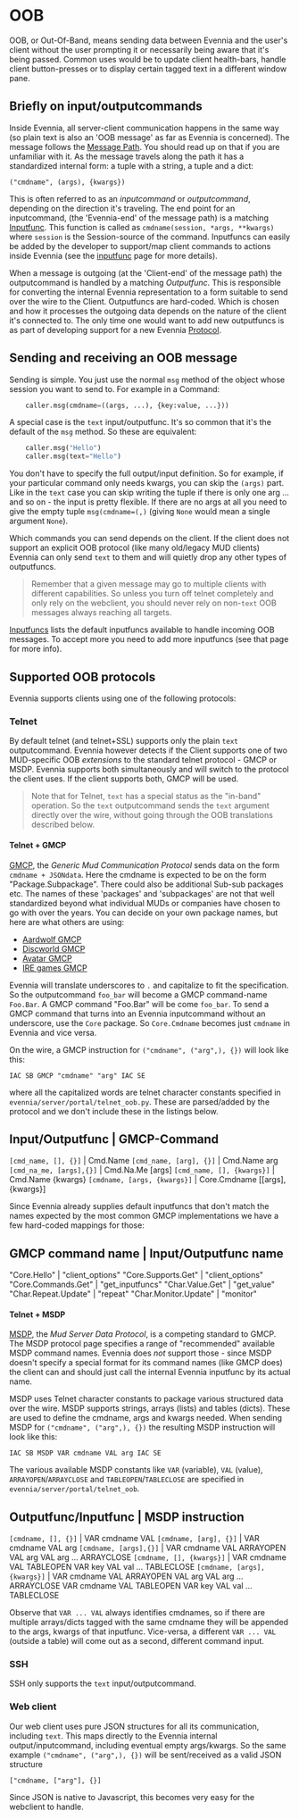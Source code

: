 # OOB

OOB, or Out-Of-Band, means sending data between Evennia and the user's client without the user
prompting it or necessarily being aware that it's being passed. Common uses would be to update
client health-bars, handle client button-presses or to display certain tagged text in a different
window pane.

## Briefly on input/outputcommands

Inside Evennia, all server-client communication happens in the same way (so plain text is also an
'OOB message' as far as Evennia is concerned). The message follows the [Message Path](Messagepath).
You should read up on that if you are unfamiliar with it. As the message travels along the path it
has a standardized internal form: a tuple with a string, a tuple and a dict:

    ("cmdname", (args), {kwargs})

This is often referred to as an *inputcommand* or *outputcommand*, depending on the direction it's
traveling. The end point for an inputcommand, (the 'Evennia-end' of the message path) is a matching
[Inputfunc](../Component/Inputfuncs). This function is called as `cmdname(session, *args, **kwargs)` where
`session` is the Session-source of the command. Inputfuncs can easily be added by the developer to
support/map client commands to actions inside Evennia (see the [inputfunc](../Component/Inputfuncs) page for more
details).

When a message is outgoing (at the 'Client-end' of the message path) the outputcommand is handled by
a matching *Outputfunc*. This is responsible for converting the internal Evennia representation to a
form suitable to send over the wire to the Client. Outputfuncs are hard-coded. Which is chosen and
how it processes the outgoing data depends on the nature of the client it's connected to. The only
time one would want to add new outputfuncs is as part of developing support for a new Evennia
[Protocol](Custom-Protocols).

## Sending and receiving an OOB message

Sending is simple. You just use the normal `msg` method of the object whose session you want to send
to. For example in a Command:

```python
    caller.msg(cmdname=((args, ...), {key:value, ...}))
```

A special case is the `text` input/outputfunc. It's so common that it's the default of the `msg`
method. So these are equivalent:

```python
    caller.msg("Hello")
    caller.msg(text="Hello")
```

You don't have to specify the full output/input definition. So for example, if your particular
command only needs kwargs, you can skip the `(args)` part. Like in the `text` case you can skip
writing the tuple if there is only one arg ... and so on - the input is pretty flexible. If there
are no args at all you need to give the empty tuple `msg(cmdname=(,)` (giving `None` would mean a
single argument `None`).

Which commands you can send depends on the client. If the client does not support an explicit OOB
protocol (like many old/legacy MUD clients) Evennia can only send `text` to them and will quietly
drop any other types of outputfuncs.

> Remember that a given message may go to multiple clients with different capabilities. So unless
you turn off telnet completely and only rely on the webclient, you should never rely on non-`text`
OOB messages always reaching all targets.

[Inputfuncs](../Component/Inputfuncs) lists the default inputfuncs available to handle incoming OOB messages. To
accept more you need to add more inputfuncs (see that page for more info).

## Supported OOB protocols

Evennia supports clients using one of the following protocols: 

### Telnet

By default telnet (and telnet+SSL) supports only the plain `text` outputcommand. Evennia however
detects if the Client supports one of two MUD-specific OOB *extensions* to the standard telnet
protocol - GMCP or MSDP. Evennia supports both simultaneously and will switch to the protocol the
client uses. If the client supports both, GMCP will be used.

> Note that for Telnet, `text` has a special status as the "in-band" operation. So the `text`
outputcommand sends the `text` argument directly over the wire, without going through the OOB
translations described below.

#### Telnet + GMCP

[GMCP](http://www.gammon.com.au/gmcp), the *Generic Mud Communication Protocol* sends data on the
form `cmdname + JSONdata`. Here the cmdname is expected to be on the form "Package.Subpackage".
There could also be additional Sub-sub packages etc. The names of these 'packages' and 'subpackages'
are not that well standardized beyond what individual MUDs or companies have chosen to go with over
the years. You can decide on your own package names, but here are what others are using:

- [Aardwolf GMCP](http://www.aardwolf.com/wiki/index.php/Clients/GMCP)
- [Discworld GMCP](http://discworld.starturtle.net/lpc/playing/documentation.c?path=/concepts/gmcp)
- [Avatar GMCP](http://www.outland.org/infusions/wiclear/index.php?title=MUD%20Protocols&lang=en)
- [IRE games GMCP](http://nexus.ironrealms.com/GMCP)

Evennia will translate underscores to `.` and capitalize to fit the specification. So the
outputcommand `foo_bar` will become a GMCP command-name `Foo.Bar`. A GMCP command "Foo.Bar" will be
come `foo_bar`. To send a GMCP command that turns into an Evennia inputcommand without an
underscore, use the `Core` package. So `Core.Cmdname` becomes just `cmdname` in Evennia and vice
versa.

On the wire, a GMCP instruction for `("cmdname", ("arg",), {})` will look like this: 

    IAC SB GMCP "cmdname" "arg" IAC SE

where all the capitalized words are telnet character constants specified in
`evennia/server/portal/telnet_oob.py`. These are parsed/added by the protocol and we don't include
these in the listings below.

Input/Outputfunc | GMCP-Command
------------------
`[cmd_name, [], {}]`  |  Cmd.Name
`[cmd_name, [arg], {}]` |      Cmd.Name arg
`[cmd_na_me, [args],{}]`  |     Cmd.Na.Me [args]
`[cmd_name, [], {kwargs}]` |    Cmd.Name {kwargs}
`[cmdname, [args, {kwargs}]` | Core.Cmdname [[args],{kwargs}]

Since Evennia already supplies default inputfuncs that don't match the names expected by the most
common GMCP implementations we have a few hard-coded mappings for those:

GMCP command name | Input/Outputfunc name
-----------------
"Core.Hello" | "client_options" 
"Core.Supports.Get" | "client_options" 
"Core.Commands.Get" | "get_inputfuncs" 
"Char.Value.Get" | "get_value"
"Char.Repeat.Update" | "repeat"
"Char.Monitor.Update" | "monitor"

#### Telnet + MSDP 

[MSDP](http://tintin.sourceforge.net/msdp/), the *Mud Server Data Protocol*, is a competing standard
to GMCP. The MSDP protocol page specifies a range of "recommended" available MSDP command names.
Evennia does *not* support those - since MSDP doesn't specify a special format for its command names
(like GMCP does) the client can and should just call the internal Evennia inputfunc by its actual
name.

MSDP uses Telnet character constants to package various structured data over the wire. MSDP supports
strings, arrays (lists) and tables (dicts). These are used to define the cmdname, args and kwargs
needed. When sending MSDP for `("cmdname", ("arg",), {})` the resulting MSDP instruction will look
like this:

    IAC SB MSDP VAR cmdname VAL arg IAC SE

The various available MSDP constants like `VAR` (variable), `VAL` (value), `ARRAYOPEN`/`ARRAYCLOSE`
and `TABLEOPEN`/`TABLECLOSE` are specified in `evennia/server/portal/telnet_oob`.

Outputfunc/Inputfunc | MSDP instruction
-------------------------
`[cmdname, [], {}]` | VAR cmdname VAL
`[cmdname, [arg], {}]` | VAR cmdname VAL arg
`[cmdname, [args],{}]`  | VAR cmdname VAL ARRAYOPEN VAL arg VAL arg ... ARRAYCLOSE
`[cmdname, [], {kwargs}]`  | VAR cmdname VAL TABLEOPEN VAR key VAL val ... TABLECLOSE
`[cmdname, [args], {kwargs}]` | VAR cmdname VAL ARRAYOPEN VAL arg VAL arg ... ARRAYCLOSE VAR cmdname
VAL TABLEOPEN VAR key VAL val ... TABLECLOSE

Observe that `VAR ... VAL` always identifies cmdnames, so if there are multiple arrays/dicts tagged
with the same cmdname they will be appended to the args, kwargs of that inputfunc. Vice-versa, a
different `VAR ... VAL` (outside a table) will come out as a second, different command input.

### SSH

SSH only supports the `text` input/outputcommand. 

### Web client

Our web client uses pure JSON structures for all its communication, including `text`. This maps
directly to the Evennia internal output/inputcommand, including eventual empty args/kwargs. So the
same example `("cmdname", ("arg",), {})` will be sent/received as a valid JSON structure

    ["cmdname, ["arg"], {}]

Since JSON is native to Javascript, this becomes very easy for the webclient to handle.